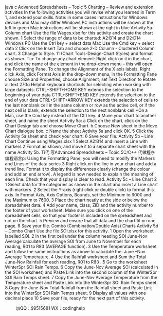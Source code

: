 java c
Advanced Spreadsheets – Topic 5
Charting – Review and extension activities 
In the following activities you will revise what you learned in Term 1, and extend your skills.
Note: in some cases instructions for Windows devices and Mac may differ
Windows PC instructions will be shown at the left in green
Mac instructions will be shown at the right in blue
Activity 5a – Column chart 
Use the file Wages.xlsx for this activity and create the chart shown.
1 Select the range of data to be charted: A2:B14 and D2:D14
Windows PC
Use the Ctrl key + select data
Mac
Use the Cmd key + select data
2 Click on the Insert Tab and choose 2-D Column - Clustered Column chart.
3 Change to Style. 11 (Chart Tools-Design-Chart Styles) and format as shown.
Tip: To change any chart element: Right click on it in the chart, and click the name of the element in the drop-down menu – this will open the Formatting Pane.
To change the Alignment of the X axis labels: Right click Axis, click Format Axis in the drop-down menu, in the Formatting Pane choose Size and Properties, choose Alignment, set Text Direction to Rotate all text 270o
Helpful keyboard shortcuts for selecting when working with large datasets:
CTRL+SHIFT+HOME KEY extends the selection to the beginning of your data
CTRL+SHIFT+END KEY extends the selection to the end of your data
CTRL+SHIFT+ARROW KEY extends the selection of cells to the last nonblank cell in the same column or row as the active cell, or if the next cell is blank, extends the selection to the next nonblank cell
*On a Mac, use the Cmd key instead of the Ctrl key.
4 Move your chart to another sheet, and name the sheet Activity 5a:
a Click on the chart, click on the Chart Design tab and choose Move Chart.
b Choose New sheet in the Move Chart dialogue box.
c Name the sheet Activity 5a and click OK.
5 Click the Activity 5a sheet and check your chart.
6 Save your file.
Activity 5b – Line Chart 
Continue using Wages.xlsx
1 Select A2:B14 and insert a Line with markers
2 Format as shown, and move it to a separate chart sheet with the name Activity 5b.
Ti代 写Advanced Spreadsheets – Topic 5C/C++
代做程序编程语言p: Using the Formatting Pane, you will need to modify the Markers and Lines of the data series
3 Right click on the line in your chart and add a trend line. Format it to display the differences clearly (change the colour and add an end arrow).
A legend is now needed to explain the meaning of each line. Check that your display is clear to read.
Activity 5c – Line Chart 2
1 Select data for the categories as shown in the chart and insert a Line chart with markers.
2 Select the Y-axis (right click or double click) to format this axis. In Format Axis, Axis Options, Bounds, set the Minimum to 6000 and the Maximum to 7600.
3 Place the chart neatly at the side or below the spreadsheet data.
4 Add your name, class, ZID and the activity number to the footer of your worksheet.
Make sure you click on one of the spreadsheet cells, so that your footer is included on the spreadsheet and not on the chart.
5 Preview and ensure that all data and the chart fit on one page.
6 Save your file.
Combo (Combination/Double Axis) Charts 
Activity 5d – Combo Chart 
Use the file SOI.xlsx for this activity.
1 Open the worksheet labelled SOI.
2 In the first cell under the column heading SOI June-Nov Average calculate the average SOI from June to November for each reading, R01 to R83 (AVERAGE function).
3 Use the Temperature worksheet and follow the same instructions as above to calculate the: June –Nov Average Temperature.
4 Use the Rainfall worksheet and Sum the Total June-Nov Rainfall for each reading, R01 to R83 .
5 Go to the worksheet WinterSpr SOI Rain Temps.
6 Copy the June-Nov Average SOI (calculated in the SOI worksheet) and Paste Link into the second column of the WinterSpr SOI Rain Temps sheet.
7 Copy the June-Nov Average Temperature from the Temperature sheet and Paste Link into the WinterSpr SOI Rain Temps sheet.
8 Copy the June-Nov Total Rainfall from the Rainfall sheet and Paste Link into the WinterSpr SOI Rain Temps sheet.
9 Display all values with one decimal place
10 Save your file, ready for the next part of this activity.





         
加QQ：99515681  WX：codinghelp
